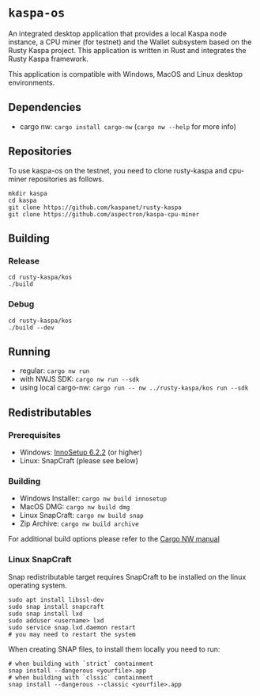 # `kaspa-os`

An integrated desktop application that provides a local Kaspa node instance, a CPU miner (for testnet)
and the Wallet subsystem based on the Rusty Kaspa project.  This application is written in Rust and integrates
the Rusty Kaspa framework.

This application is compatible with Windows, MacOS and Linux desktop environments.

## Dependencies

- cargo nw: `cargo install cargo-nw` (`cargo nw --help` for more info)

## Repositories

To use kaspa-os on the testnet, you need to clone rusty-kaspa and cpu-miner repositories as follows.

```
mkdir kaspa
cd kaspa
git clone https://github.com/kaspanet/rusty-kaspa
git clone https://github.com/aspectron/kaspa-cpu-miner
```

## Building

### Release
```
cd rusty-kaspa/kos
./build
```
### Debug
```
cd rusty-kaspa/kos
./build --dev
```

## Running

- regular: `cargo nw run`
- with NWJS SDK: `cargo nw run --sdk`
- using local cargo-nw: `cargo run -- nw ../rusty-kaspa/kos run --sdk`

## Redistributables

### Prerequisites
- Windows: [InnoSetup 6.2.2](https://jrsoftware.org/isdl.php) (or higher)
- Linux: SnapCraft (please see below)

### Building

- Windows Installer: `cargo nw build innosetup`
- MacOS DMG: `cargo nw build dmg`
- Linux SnapCraft: `cargo nw build snap`
- Zip Archive: `cargo nw build archive`

For additional build options please refer to the [Cargo NW manual](https://cargo-nw.aspectron.org/command-line/build.html)

### Linux SnapCraft

Snap redistributable target requires SnapCraft to be installed on the linux operating system.
```
sudo apt install libssl-dev
sudo snap install snapcraft
sudo snap install lxd
sudo adduser <username> lxd
sudo service snap.lxd.daemon restart
# you may need to restart the system
```

When creating SNAP files, to install them locally you need to run:

```
# when building with `strict` containment
snap install --dangerous <yourfile>.app
# when building with `clssic` containment
snap install --dangerous --classic <yourfile>.app
```

